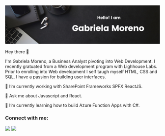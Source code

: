 
![Banner](https://github.com/gabmor38/README/blob/master/gabymoreno/Sources/Banner.png?raw=true "Title")

Hey there 👋

I'm Gabriela Moreno, a Business Analyst pivoting into Web Development. I recently gratuated from a Web development program with Lighhouse Labs. Prior to enrolling into Web development I self taugh myself HTML, CSS and SQL. I have a passion for building user interfaces.

<p> 🔭 I’m currently working with SharePoint Frameworks SPFX ReactJS.</p>
<p> 💬 Ask me about Javascript and React.</p>
<p> 🌱 I’m currently learning how to build Azure Function Apps with C#.</p>

### Connect with me:

<a href="mailto:gabriela.morenor@gmail.com"><img src="https://img.shields.io/badge/Gmail-D14836?style=for-the-badge&logo=gmail&logoColor=white"></a> 
<a href="https://www.linkedin.com/in/gabriela-moreno-ramirez-a947a849/"><img src="https://img.shields.io/badge/LinkedIn-0077B5?style=for-the-badge&logo=linkedin&logoColor=white"></a> 


<!--
**gabmor38/gabmor38** is a ✨ _special_ ✨ repository because its `README.md` (this file) appears on your GitHub profile.

Here are some ideas to get you started:

- 🔭 I’m currently working on ...
- 🌱 I’m currently learning ...
- 👯 I’m looking to collaborate on ...
- 🤔 I’m looking for help with ...
- 💬 Ask me about ...
- 📫 How to reach me: ...
- 😄 Pronouns: ...
- ⚡ Fun fact: ...
-->
